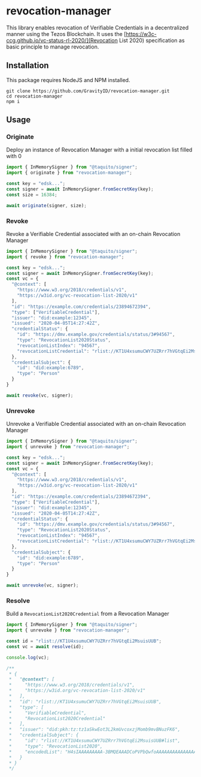 # revocation-manager

This library enables revocation of Verifiable Credentials in a decentralized manner using the Tezos Blockchain. It uses the [https://w3c-ccg.github.io/vc-status-rl-2020/](Revocation List 2020) specification as basic principle to manage revocation.

## Installation

This package requires NodeJS and NPM installed.

```
git clone https://github.com/GravityID/revocation-manager.git
cd revocation-manager
npm i
```

## Usage

### Originate

Deploy an instance of Revocation Manager with a initial revocation list filled with 0

```typescript
import { InMemorySigner } from "@taquito/signer";
import { originate } from "revocation-manager";

const key = "edsk...";
const signer = await InMemorySigner.fromSecretKey(key);
const size = 16384;

await originate(signer, size);
```

### Revoke

Revoke a Verifiable Credential associated with an on-chain Revocation Manager

```typescript
import { InMemorySigner } from "@taquito/signer";
import { revoke } from "revocation-manager";

const key = "edsk...";
const signer = await InMemorySigner.fromSecretKey(key);
const vc = {
  "@context": [
    "https://www.w3.org/2018/credentials/v1",
    "https://w3id.org/vc-revocation-list-2020/v1"
  ],
  "id": "https://example.com/credentials/23894672394",
  "type": ["VerifiableCredential"],
  "issuer": "did:example:12345",
  "issued": "2020-04-05T14:27:42Z",
  "credentialStatus": {
    "id": "https://dmv.example.gov/credentials/status/3#94567",
    "type": "RevocationList2020Status",
    "revocationListIndex": "94567",
    "revocationListCredential": "rlist://KT1U4xsumuCWY7UZRrr7hVGtqEi2MsuisUUB",
  },
  "credentialSubject": {
    "id": "did:example:6789",
    "type": "Person"
  }
}

await revoke(vc, signer);
```

### Unrevoke

Unrevoke a Verifiable Credential associated with an on-chain Revocation Manager

```typescript
import { InMemorySigner } from "@taquito/signer";
import { unrevoke } from "revocation-manager";

const key = "edsk...";
const signer = await InMemorySigner.fromSecretKey(key);
const vc = {
  "@context": [
    "https://www.w3.org/2018/credentials/v1",
    "https://w3id.org/vc-revocation-list-2020/v1"
  ],
  "id": "https://example.com/credentials/23894672394",
  "type": ["VerifiableCredential"],
  "issuer": "did:example:12345",
  "issued": "2020-04-05T14:27:42Z",
  "credentialStatus": {
    "id": "https://dmv.example.gov/credentials/status/3#94567",
    "type": "RevocationList2020Status",
    "revocationListIndex": "94567",
    "revocationListCredential": "rlist://KT1U4xsumuCWY7UZRrr7hVGtqEi2MsuisUUB"
  },
  "credentialSubject": {
    "id": "did:example:6789",
    "type": "Person"
  }
}

await unrevoke(vc, signer);
```

### Resolve

Build a `RevocationList2020Credential` from a Revocation Manager

```typescript
import { InMemorySigner } from "@taquito/signer";
import { unrevoke } from "revocation-manager";

const id = "rlist://KT1U4xsumuCWY7UZRrr7hVGtqEi2MsuisUUB";
const vc = await resolve(id);

console.log(vc);

/**
 * {
 *   "@context": [
 *     "https://www.w3.org/2018/credentials/v1",
 *     "https://w3id.org/vc-revocation-list-2020/v1"
 *   ],
 *   "id": "rlist://KT1U4xsumuCWY7UZRrr7hVGtqEi2MsuisUUB",
 *   "type": [
 *     "VerifiableCredential",
 *     "RevocationList2020Credential"
 *   ],
 *   "issuer": "did:pkh:tz:tz1aSkwEot3L2kmUvcoxzjMomb9mvBNuzFK6",
 *   "credentialSubject": {
 *     "id": "rlist://KT1U4xsumuCWY7UZRrr7hVGtqEi2MsuisUUB#list",
 *     "type": "RevocationList2020",
 *     "encodedList": "H4sIAAAAAAAAA-3BMQEAAADCoPVPbQwfoAAAAAAAAAAAAAAAAAAAAIC3AYbSVKsAQAAA"
 *   }
 * }
 */
```
